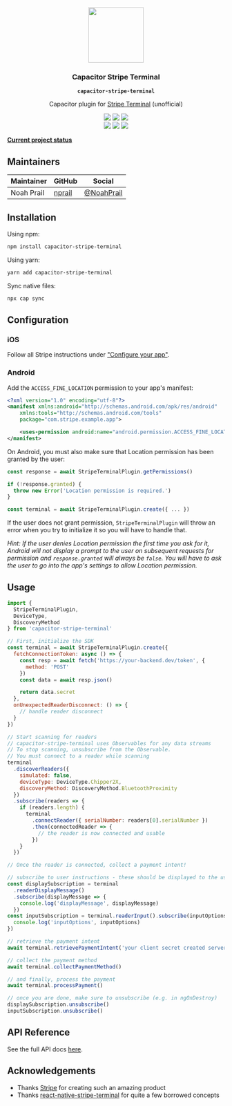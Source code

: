 <p align="center"><br><img src="https://user-images.githubusercontent.com/236501/85893648-1c92e880-b7a8-11ea-926d-95355b8175c7.png" width="128" height="128" /></p>
<h3 align="center">Capacitor Stripe Terminal</h3>
<p align="center"><strong><code>capacitor-stripe-terminal</code></strong></p>
<p align="center">
  Capacitor plugin for <a href="https://stripe.com/terminal">Stripe Terminal</a> (unofficial)
</p>

<p align="center">
  <img src="https://img.shields.io/maintenance/yes/2021?style=flat-square" />
  <a href="https://github.com/eventonehq/capacitor-stripe-terminal/actions?query=workflow%3A%22Release%22"><img src="https://img.shields.io/github/workflow/status/eventonehq/capacitor-stripe-terminal/Release?style=flat-square" /></a>
  <a href="https://www.npmjs.com/package/capacitor-stripe-terminal"><img src="https://img.shields.io/npm/l/capacitor-stripe-terminal?style=flat-square" /></a>
<br>
  <a href="https://www.npmjs.com/package/capacitor-stripe-terminal"><img src="https://img.shields.io/npm/dw/capacitor-stripe-terminal?style=flat-square" /></a>
  <a href="https://www.npmjs.com/package/capacitor-stripe-terminal"><img src="https://img.shields.io/npm/v/capacitor-stripe-terminal?style=flat-square" /></a>
<!-- ALL-CONTRIBUTORS-BADGE:START - Do not remove or modify this section -->
<a href="#contributors-"><img src="https://img.shields.io/badge/all%20contributors-0-orange?style=flat-square" /></a>
<!-- ALL-CONTRIBUTORS-BADGE:END -->
</p>

**[Current project status](https://github.com/eventOneHQ/capacitor-stripe-terminal/discussions/42)**

## Maintainers

| Maintainer | GitHub                              | Social                                      |
| ---------- | ----------------------------------- | ------------------------------------------- |
| Noah Prail | [nprail](https://github.com/nprail) | [@NoahPrail](https://twitter.com/NoahPrail) |

## Installation

Using npm:

```bash
npm install capacitor-stripe-terminal
```

Using yarn:

```bash
yarn add capacitor-stripe-terminal
```

Sync native files:

```bash
npx cap sync
```

## Configuration

### iOS

Follow all Stripe instructions under ["Configure your app"](https://stripe.com/docs/terminal/sdk/ios#configure).

### Android

Add the `ACCESS_FINE_LOCATION` permission to your app's manifest:

```xml
<?xml version="1.0" encoding="utf-8"?>
<manifest xmlns:android="http://schemas.android.com/apk/res/android"
    xmlns:tools="http://schemas.android.com/tools"
    package="com.stripe.example.app">

    <uses-permission android:name="android.permission.ACCESS_FINE_LOCATION" />
</manifest>
```

On Android, you must also make sure that Location permission has been granted by the user:

```javascript
const response = await StripeTerminalPlugin.getPermissions()

if (!response.granted) {
  throw new Error('Location permission is required.')
}

const terminal = await StripeTerminalPlugin.create({ ... })
```

If the user does not grant permission, `StripeTerminalPlugin` will throw an error when you try to initialize it so you will have to handle that.

_Hint: If the user denies Location permission the first time you ask for it, Android will not display a prompt to the user on subsequent requests for permission and `response.granted` will always be `false`. You will have to ask the user to go into the app's settings to allow Location permission._

## Usage

```javascript
import {
  StripeTerminalPlugin,
  DeviceType,
  DiscoveryMethod
} from 'capacitor-stripe-terminal'

// First, initialize the SDK
const terminal = await StripeTerminalPlugin.create({
  fetchConnectionToken: async () => {
    const resp = await fetch('https://your-backend.dev/token', {
      method: 'POST'
    })
    const data = await resp.json()

    return data.secret
  },
  onUnexpectedReaderDisconnect: () => {
    // handle reader disconnect
  }
})

// Start scanning for readers
// capacitor-stripe-terminal uses Observables for any data streams
// To stop scanning, unsubscribe from the Observable.
// You must connect to a reader while scanning
terminal
  .discoverReaders({
    simulated: false,
    deviceType: DeviceType.Chipper2X,
    discoveryMethod: DiscoveryMethod.BluetoothProximity
  })
  .subscribe(readers => {
    if (readers.length) {
      terminal
        .connectReader({ serialNumber: readers[0].serialNumber })
        .then(connectedReader => {
          // the reader is now connected and usable
        })
    }
  })

// Once the reader is connected, collect a payment intent!

// subscribe to user instructions - these should be displayed to the user
const displaySubscription = terminal
  .readerDisplayMessage()
  .subscribe(displayMessage => {
    console.log('displayMessage', displayMessage)
  })
const inputSubscription = terminal.readerInput().subscribe(inputOptions => {
  console.log('inputOptions', inputOptions)
})

// retrieve the payment intent
await terminal.retrievePaymentIntent('your client secret created server side')

// collect the payment method
await terminal.collectPaymentMethod()

// and finally, process the payment
await terminal.processPayment()

// once you are done, make sure to unsubscribe (e.g. in ngOnDestroy)
displaySubscription.unsubscribe()
inputSubscription.unsubscribe()
```

## API Reference

See the full API docs [here](https://oss.eventone.page/capacitor-stripe-terminal).

## Acknowledgements

- Thanks [Stripe](https://stripe.com/terminal) for creating such an amazing product
- Thanks [react-native-stripe-terminal](https://github.com/theopolisme/react-native-stripe-terminal) for quite a few borrowed concepts
